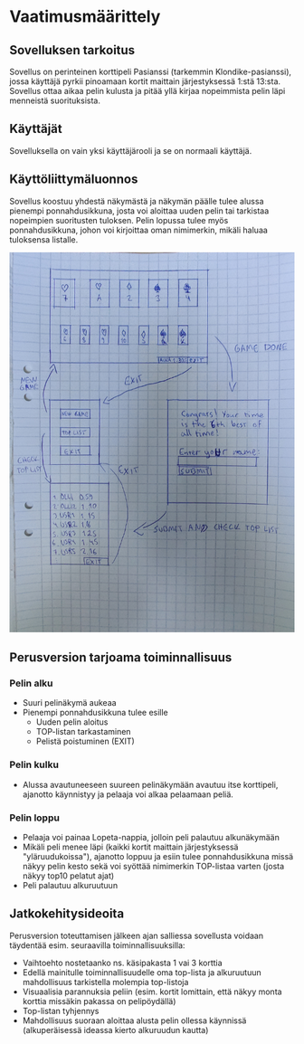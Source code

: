 # Vaatimusmäärittely

## Sovelluksen tarkoitus

Sovellus on perinteinen korttipeli Pasianssi (tarkemmin Klondike-pasianssi), jossa käyttäjä pyrkii pinoamaan kortit maittain järjestyksessä 1:stä 13:sta.
Sovellus ottaa aikaa pelin kulusta ja pitää yllä kirjaa nopeimmista pelin läpi menneistä suorituksista.

## Käyttäjät

Sovelluksella on vain yksi käyttäjärooli ja se on normaali käyttäjä.

## Käyttöliittymäluonnos

Sovellus koostuu yhdestä näkymästä ja näkymän päälle tulee alussa pienempi ponnahdusikkuna, josta voi aloittaa uuden pelin tai tarkistaa nopeimpien suoritusten tuloksen. Pelin lopussa tulee myös ponnahdusikkuna, johon voi kirjoittaa oman nimimerkin, mikäli haluaa tuloksensa listalle.

<img src="https://github.com/OlliSavisalo/ot-harjoitustyo/blob/master/Solitaire/dokumentaatio/kuvat/kayttoliittymaluonnos.jpg" width="750">

## Perusversion tarjoama toiminnallisuus

### Pelin alku

- Suuri pelinäkymä aukeaa
- Pienempi ponnahdusikkuna tulee esille
	- Uuden pelin aloitus
	- TOP-listan tarkastaminen
	- Pelistä poistuminen (EXIT)

### Pelin kulku

- Alussa avautuneeseen suureen pelinäkymään avautuu itse korttipeli, ajanotto käynnistyy ja pelaaja voi alkaa pelaamaan peliä.

### Pelin loppu

- Pelaaja voi painaa Lopeta-nappia, jolloin peli palautuu alkunäkymään
- Mikäli peli menee läpi (kaikki kortit maittain järjestyksessä "yläruudukoissa"), ajanotto loppuu ja esiin tulee ponnahdusikkuna missä näkyy pelin kesto sekä voi syöttää nimimerkin TOP-listaa varten (josta näkyy top10 pelatut ajat)
- Peli palautuu alkuruutuun

## Jatkokehitysideoita

Perusversion toteuttamisen jälkeen ajan salliessa sovellusta voidaan täydentää esim. seuraavilla toiminnallisuuksilla:

- Vaihtoehto nostetaanko ns. käsipakasta 1 vai 3 korttia
- Edellä mainitulle toiminnallisuudelle oma top-lista ja alkuruutuun mahdollisuus tarkistella molempia top-listoja
- Visuaalisia parannuksia peliin (esim. kortit lomittain, että näkyy monta korttia missäkin pakassa on pelipöydällä)
- Top-listan tyhjennys
- Mahdollisuus suoraan aloittaa alusta pelin ollessa käynnissä (alkuperäisessä ideassa kierto alkuruudun kautta)


